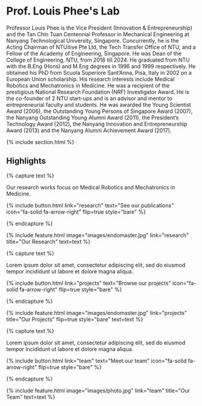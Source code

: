 ---
---

# Prof. Louis Phee's Lab

Professor Louis Phee is the Vice President (Innovation & Entrepreneurship) and the Tan Chin Tuan Centennial Professor in Mechanical Engineering at Nanyang Technological University, Singapore. Concurrently, he is the Acting Chairman of NTUitive Pte Ltd, the Tech Transfer Office of NTU, and a Fellow of the Academy of Engineering, Singapore.  He was Dean of the College of Engineering, NTU, from 2018 till 2024. He graduated from NTU with the B.Eng (Hons) and M.Eng degrees in 1996 and 1999 respectively. He obtained his PhD from Scuola Superiore Sant’Anna, Pisa, Italy in 2002 on a European Union scholarship. His research interests include Medical Robotics and Mechatronics in Medicine. He was a recipient of the prestigious National Research Foundation (NRF) Investigator Award. He is the co-founder of 2  NTU start-ups  and is  an  advisor and  mentor to entrepreneurial faculty and students. He was awarded the Young Scientist Award (2006), the Outstanding Young Persons of Singapore Award (2007), the Nanyang Outstanding Young Alumni Award (2011), the President’s Technology Award (2012), the Nanyang Innovation and Entrepreneurship Award (2013) and the Nanyang Alumni Achievement Award (2017). 



{% include section.html %}

## Highlights

{% capture text %}

Our research works focus on Medical Robotics and Mechatronics in Medicine.

{%
  include button.html
  link="research"
  text="See our publications"
  icon="fa-solid fa-arrow-right"
  flip=true
  style="bare"
%}

{% endcapture %}

{%
  include feature.html
  image="images/endomaster.jpg"
  link="research"
  title="Our Research"
  text=text
%}

{% capture text %}

Lorem ipsum dolor sit amet, consectetur adipiscing elit, sed do eiusmod tempor incididunt ut labore et dolore magna aliqua.

{%
  include button.html
  link="projects"
  text="Browse our projects"
  icon="fa-solid fa-arrow-right"
  flip=true
  style="bare"
%}

{% endcapture %}

{%
  include feature.html
  image="images/endomaster.jpg"
  link="projects"
  title="Our Projects"
  flip=true
  style="bare"
  text=text
%}

{% capture text %}

Lorem ipsum dolor sit amet, consectetur adipiscing elit, sed do eiusmod tempor incididunt ut labore et dolore magna aliqua.

{%
  include button.html
  link="team"
  text="Meet our team"
  icon="fa-solid fa-arrow-right"
  flip=true
  style="bare"
%}

{% endcapture %}

{%
  include feature.html
  image="images/photo.jpg"
  link="team"
  title="Our Team"
  text=text
%}
